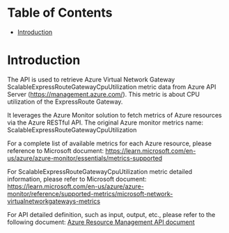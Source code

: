 # Table of Contents
- [Introduction](#introduction)


# Introduction <a name="introduction"></a>
The API is used to retrieve Azure Virtual Network Gateway ScalableExpressRouteGatewayCpuUtilization metric data from Azure API Server (https://management.azure.com/). This metric is about CPU utilization of the ExpressRoute Gateway.



It leverages the Azure Monitor solution to fetch metrics of Azure resources via the Azure RESTful API. The original Azure monitor metrics name: ScalableExpressRouteGatewayCpuUtilization



For a complete list of available metrics for each Azure resource, please reference to Microsoft document: https://learn.microsoft.com/en-us/azure/azure-monitor/essentials/metrics-supported 

For ScalableExpressRouteGatewayCpuUtilization metric detailed information, please refer to Microsoft document: https://learn.microsoft.com/en-us/azure/azure-monitor/reference/supported-metrics/microsoft-network-virtualnetworkgateways-metrics

For API detailed definition, such as input, output, etc., please refer to the following document:
[Azure Resource Management API document](https://learn.microsoft.com/en-us/rest/api/monitor/metrics/list?view=rest-monitor-2023-10-01&tabs=HTTP)
